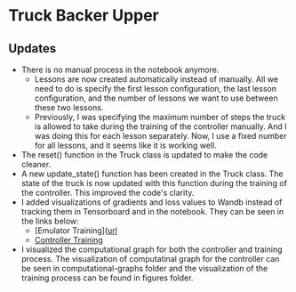 # Truck Backer Upper 

## Updates 

- There is no manual process in the notebook anymore.
  - Lessons are now created automatically instead of manually. All we need to do is specify the first lesson configuration, the last lesson configuration, and the number of lessons we want to use between these two lessons.
  - Previously, I was specifying the maximum number of steps the truck is allowed to take during the training of the controller manually. And I was doing this for each lesson separately. Now, I use a fixed number for all lessons, and it seems like it is working well.
- The reset() function in the Truck class is updated to make the code cleaner.
- A new update_state() function has been created in the Truck class. The state of the truck is now updated with this function during the training of the controller. This improved the code's clarity.
- I added visualizations of gradients and loss values to Wandb instead of tracking them in Tensorboard and in the notebook. They can be seen in the links below:
  - [Emulator Training]([url](https://api.wandb.ai/links/furkanozyurt21/ciflisl6)
  - [Controller Training]([url](https://api.wandb.ai/links/furkanozyurt21/hgxga7y0))
- I visualized the computational graph for both the controller and training process. The visualization of computatinal graph for the controller can be seen in computational-graphs folder and the visualization of the training process can be found in figures folder.
